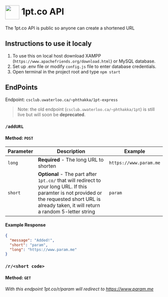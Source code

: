 # <img align="center" width="45" src="https://raw.githubusercontent.com/paramt/1pt/master/resources/favicon/android-chrome-512x512.png"> 1pt.co API

The 1pt.co API is public so anyone can create a shortened URL

## Instructions to use it localy
1. To use this on local host download XAMPP (`https://www.apachefriends.org/download.html`) or MySQL database.
2. Set up .env file or modify `config.js` file to enter database credentials.
3. Open terminal in the project root and type `npm start`


## EndPoints
Endpoint: `csclub.uwaterloo.ca/~phthakka/1pt-express`

> Note: the old endpoint (`csclub.uwaterloo.ca/~phthakka/1pt`) is still live but will soon be **deprecated**.

### `/addURL`

#### Method: `POST`

| Parameter | Description                                                                                                                                                                                        | Example                |
| --------- | -------------------------------------------------------------------------------------------------------------------------------------------------------------------------------------------------- | ---------------------- |
| `long`    | **Required** - The long URL to shorten                                                                                                                                                             | `https://www.param.me` |
| `short`   | **Optional** - The part after `1pt.co/` that will redirect to your long URL. If this paramter is not provided or the requested short URL is already taken, it will return a random 5-letter string | `param`                |

#### Example Response

```json
{
  "message": "Added!",
  "short": "param",
  "long": "https://www.param.me"
}
```

### `/r/<short code>`

#### Method: `GET`

###### With this endpoint 1pt.co/r/param will redirect to https://www.param.me